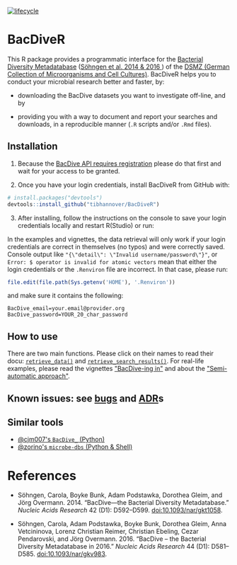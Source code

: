 [![lifecycle](https://img.shields.io/badge/lifecycle-maturing-blue.svg)](https://www.tidyverse.org/lifecycle/#maturing)


# BacDiveR

This R package provides a programmatic interface for the [Bacterial
Diversity Metadatabase][BD] ([Söhngen et al. 2014 & 2016
](#references)) of the [DSMZ (German Collection of Microorganisms and Cell Cultures)][DMSZ].
BacDiveR helps you to conduct your microbial
research better and faster, by:

- downloading the BacDive datasets you want to investigate off-line, and by

- providing you with a way to document and report your searches and downloads, 
  in a reproducible manner (`.R` scripts and/or `.Rmd` files).


[BD]: https://bacdive.dsmz.de/
[DMSZ]: https://www.dsmz.de/about-us.html
[reg]: https://bacdive.dsmz.de/api/bacdive/registration/register/


## Installation

1.  Because the [BacDive API requires registration][reg] please do that first 
    and wait for your access to be granted.

2.  Once you have your login credentials, install BacDiveR from GitHub
    with:

``` r
# install.packages("devtools")
devtools::install_github("tibhannover/BacDiveR")
```

3.  After installing, follow the instructions on the console to save your login
    credentials locally and restart R(Studio) or run:

In the examples and vignettes, the data retrieval will only work if your login credentials are correct in themselves (no typos) and were correctly saved. Console output like `"{\"detail\": \"Invalid username/password\"}"`, or `Error: $ operator is invalid for atomic vectors` mean that either the login credentials or the `.Renviron` file are incorrect. In that case, please run:

``` r
file.edit(file.path(Sys.getenv('HOME'), '.Renviron'))
```

and make sure it contains the following:

    BacDive_email=your.email@provider.org
    BacDive_password=YOUR_20_char_password


## How to use

There are two main functions. Please click on their names to read their docu: 
[`retrieve_data()`][r_d] and [`retrieve_search_results()`][r_s_r].
For real-life examples, please read the vignettes ["BacDive-ing in"][dive-in] 
and about the ["Semi-automatic approach"][adv-search].

[r_d]: https://tibhannover.github.io/BacDiveR/reference/retrieve_data.html
[r_s_r]: https://tibhannover.github.io/BacDiveR/reference/retrieve_search_results.html
[dive-in]: https://tibhannover.github.io/BacDiveR/articles/BacDive-ing-in.html
[adv-search]: https://tibhannover.github.io/BacDiveR/articles/advanced-search.html


## Known issues: see [bugs] and [ADR]s

[ADR]: https://github.com/TIBHannover/BacDiveR/tree/master/docs/arch
[bugs]: https://github.com/tibhannover/BacDiveR/issues?q=is%3Aissue+is%3Aopen+label%3Abug+sort%3Aupdated-desc


## Similar tools

- [@cjm007's `BacDive_` (Python)](https://github.com/cjm007/BacDive_)
- [@zorino's `microbe-dbs` (Python & Shell)](https://github.com/zorino/microbe-dbs)


# References

- Söhngen, Carola, Boyke Bunk, Adam Podstawka, Dorothea Gleim, and Jörg
  Overmann. 2014. “BacDive—the Bacterial Diversity Metadatabase.” *Nucleic
  Acids Research* 42 (D1): D592–D599.
  [doi:10.1093/nar/gkt1058](https://doi.org/10.1093/nar/gkt1058).

- Söhngen, Carola, Adam Podstawka, Boyke Bunk, Dorothea Gleim, Anna
  Vetcininova, Lorenz Christian Reimer, Christian Ebeling, Cezar
  Pendarovski, and Jörg Overmann. 2016. “BacDive – the Bacterial Diversity
  Metadatabase in 2016.” *Nucleic Acids Research* 44 (D1): D581–D585.
  [doi:10.1093/nar/gkv983](https://doi.org/10.1093/nar/gkv983).
